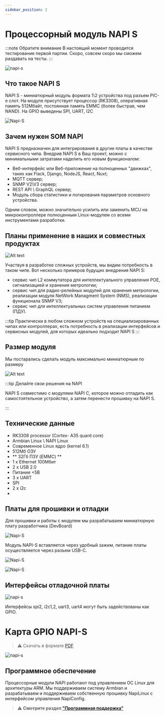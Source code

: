 ```yaml
---
sidebar_position: 2
---
```


# Процессорный модуль NAPI S

:::note Обратите внимание
В настоящий момент проводится тестирование первой партии. Скоро, совсем скоро мы сможем раздавать на тесты. 
:::

![napi-s](img-napi-s/som-in-hands.jpg)

## Что такое NAPI S

NAPI S - миниатюрный модуль формата 1\2 устройства под разъем PIC-e слот.  На модуле присутствует процессор (RK3308), оперативная память 512Мбайт, постоянная память EMMC (более быстрая, чем NAND). На GPIO выведены SPI, UART, I2C

![Napi-S](img-napi-s/napi-s.jpg)

## Зачем нужен SOM NAPI

NAPI S предназначен для интегрирования в другие платы в качестве сервисного чипа. Внедрив NAPI S в Ваш проект, можно с минимальными затратами наделить его новым функционалом:

- Веб-интерфейс или Веб-приложение на полноценных "движках", таких как Flack, Django, NodeJS, React, Nuxt;
- MQTT сервер;
- SNMP V2\V3 сервер;
- REST API \ GraphQL сервер;
- Модуль сбора статистики и логирования параметров основного устройства. 

Одним словом, можно значительно усилить или заменить MCU на микроконтроллере полноценным Linux-модулем со всеми инструментами разработки.

## Планы применение в наших и совместных продуктах


![Alt text](img-napi-s/napi-s-2.jpg)


Участвуя в разработке сложных устройств, мы видим потребность в таком чипе. Вот несколько примеров будущих внедрения NAPI S:

- сервис чип L2 коммутатора для интеллектуального управления POE, сигнализацией и хранения метрологии;
- сервис чип для радио-релейных модулей для хранения метрологии, реализации модуля NetWork Managment System (NMS), реализации функционала SNMP V3;
- сервис чип для интеллектуальных систем управления питанием (ПДУ).

:::tip
Практически в любом сложном устройств на специализированных чипах или контроллерах, есть потребность в реализации интерфейсов и сервисных модулей, для которых идеально подходит NAPI S
:::

## Размер модуля

Мы постарались сделать модуль максимально миниатюрным по размеру 

![Alt text](img-napi-s/napi-s-dim.jpg)



:::tip Делайте свои решения на NAPI

NAPI S совместимо с модулями NAPI C, которое можно отладить как самостоятельное устройство, а затем перенести прошивку на NAPI S.

:::

## Технические данные

- RK3308 processor (Cortex- A35 quard core)
- Armbian Linux \ NAPI Linux
- Современное Linux ядро (kernel 6.1)
- 512Мб ОЗУ
- ** 32Гб ПЗУ (EMMC) **
- 1 х Ethernet 100Мбит
- 2 x USB 2.0 
- Питание +5В 
- 3 x UART
- SPI
- 2 x i2c
- 
## Платы для прошивки и отладки

Для прошивки и работы с модулем мы разрабатываем миниатюрную плату разработчика (DevBoard)

![Napi-S](img-napi-s/napi-s-plate-1.jpg)

Модуль NAPI-S вставляется через удобный зажим, питание платы осуществляется через разъем USB-C.

![Napi-S](img-napi-s/napi-s-plate-2.jpg)


![Napi-S](img-napi-s/som-in-devb.jpg)

## Интерфейсы отладочной платы

![napi-s](img-napi-s/napi-s-plate-pinout.jpg)

Интерфейсы spi2, i2c1,2, uart3, uart4 могут быть задействованы как GPIO.

# Карта GPIO NAPI-S

>:warning: Скачать в формате [PDF](__pdfs/napi-som-chip-gpio.pdf)

![napi-s](img-napi-s/napi-s-gpio-b.jpg)

## Программное обеспечение

Процессорные модули NAPI работают под управлением ОС Linux для архитектуры ARM. Мы поддерживаем систему Armbian и разрабатываем и поддерживаем собственную прошивку NapiLinux с интерфейсом управления NapiConfig.

>:warning: **Смотрите раздел ["Программная поддержка"](/software)**